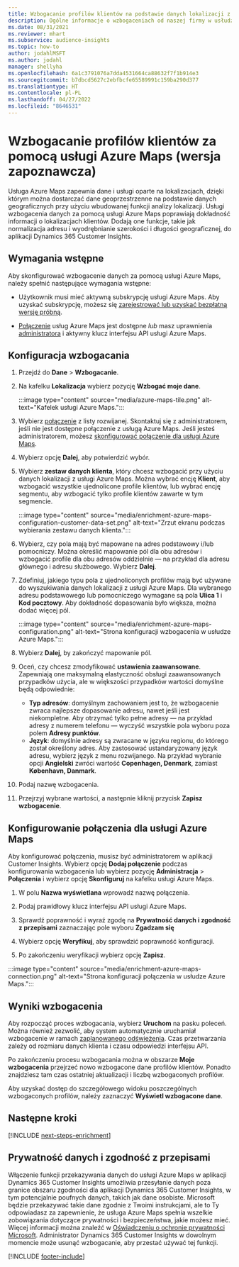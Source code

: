 ```yaml
---
title: Wzbogacanie profilów klientów na podstawie danych lokalizacji z usługi Azure Maps
description: Ogólne informacje o wzbogaceniach od naszej firmy w usłudze Azure Maps.
ms.date: 08/31/2021
ms.reviewer: mhart
ms.subservice: audience-insights
ms.topic: how-to
author: jodahlMSFT
ms.author: jodahl
manager: shellyha
ms.openlocfilehash: 6a1c3791076a7dda4531664ca88632f7f1b914e3
ms.sourcegitcommit: b7dbcd5627c2ebfbcfe65589991c159ba290d377
ms.translationtype: HT
ms.contentlocale: pl-PL
ms.lasthandoff: 04/27/2022
ms.locfileid: "8646531"
---
```

# <a name="enrichment-of-customer-profiles-with-azure-maps-preview"></a>Wzbogacanie profilów klientów za pomocą usługi Azure Maps (wersja zapoznawcza)

Usługa Azure Maps zapewnia dane i usługi oparte na lokalizacjach, dzięki którym można dostarczać dane geoprzestrzenne na podstawie danych geograficznych przy użyciu wbudowanej funkcji analizy lokalizacji. Usługi wzbogacenia danych za pomocą usługi Azure Maps poprawiają dokładność informacji o lokalizacjach klientów. Dodają one funkcje, takie jak normalizacja adresu i wyodrębnianie szerokości i długości geograficznej, do aplikacji Dynamics 365 Customer Insights.

## <a name="prerequisites"></a>Wymagania wstępne

Aby skonfigurować wzbogacenie danych za pomocą usługi Azure Maps, należy spełnić następujące wymagania wstępne:

- Użytkownik musi mieć aktywną subskrypcję usługi Azure Maps. Aby uzyskać subskrypcję, możesz się [zarejestrować lub uzyskać bezpłatną wersję próbną](https://azure.microsoft.com/services/azure-maps/).

- [Połączenie](connections.md) usług Azure Maps jest dostępne *lub* masz uprawnienia [administratora](permissions.md#admin) i aktywny klucz interfejsu API usługi Azure Maps.

## <a name="configure-the-enrichment"></a>Konfiguracja wzbogacania

1. Przejdź do **Dane** > **Wzbogacanie**. 

1. Na kafelku **Lokalizacja** wybierz pozycję **Wzbogać moje dane**.

   :::image type="content" source="media/azure-maps-tile.png" alt-text="Kafelek usługi Azure Maps.":::

1. Wybierz [połączenie](connections.md) z listy rozwijanej. Skontaktuj się z administratorem, jeśli nie jest dostępne połączenie z usługą Azure Maps. Jeśli jesteś administratorem, możesz [skonfigurować połączenie dla usługi Azure Maps](#configure-the-connection-for-azure-maps). 

1. Wybierz opcję **Dalej**, aby potwierdzić wybór.

1. Wybierz **zestaw danych klienta**, który chcesz wzbogacić przy użyciu danych lokalizacji z usługi Azure Maps. Można wybrać encję **Klient**, aby wzbogacić wszystkie ujednolicone profile klientów, lub wybrać encję segmentu, aby wzbogacić tylko profile klientów zawarte w tym segmencie.

    :::image type="content" source="media/enrichment-azure-maps-configuration-customer-data-set.png" alt-text="Zrzut ekranu podczas wybierania zestawu danych klienta.":::

1. Wybierz, czy pola mają być mapowane na adres podstawowy i/lub pomocniczy. Można określić mapowanie pól dla obu adresów i wzbogacić profile dla obu adresów oddzielnie &mdash; na przykład dla adresu głównego i adresu służbowego. Wybierz **Dalej**.

1. Zdefiniuj, jakiego typu pola z ujednoliconych profilów mają być używane do wyszukiwania danych lokalizacji z usługi Azure Maps. Dla wybranego adresu podstawowego lub pomocniczego wymagane są pola **Ulica 1** i **Kod pocztowy**. Aby dokładność dopasowania było większa, można dodać więcej pól.

   :::image type="content" source="media/enrichment-azure-maps-configuration.png" alt-text="Strona konfiguracji wzbogacenia w usłudze Azure Maps.":::

1. Wybierz **Dalej**, by zakończyć mapowanie pól.

1. Oceń, czy chcesz zmodyfikować **ustawienia zaawansowane**. Zapewniają one maksymalną elastyczność obsługi zaawansowanych przypadków użycia, ale w większości przypadków wartości domyślne będą odpowiednie:
   - **Typ adresów**: domyślnym zachowaniem jest to, że wzbogacenie zwraca najlepsze dopasowanie adresu, nawet jeśli jest niekompletne. Aby otrzymać tylko pełne adresy &mdash; na przykład adresy z numerem telefonu &mdash; wyczyść wszystkie pola wyboru poza polem **Adresy punktów**. 
   - **Język**: domyślnie adresy są zwracane w języku regionu, do którego został określony adres. Aby zastosować ustandaryzowany język adresu, wybierz język z menu rozwijanego. Na przykład wybranie opcji **Angielski** zwróci wartość **Copenhagen, Denmark**, zamiast **København, Danmark**.

1. Podaj nazwę wzbogacenia.

1. Przejrzyj wybrane wartości, a następnie kliknij przycisk **Zapisz wzbogacenie**.

## <a name="configure-the-connection-for-azure-maps"></a>Konfigurowanie połączenia dla usługi Azure Maps

Aby konfigurować połączenia, musisz być administratorem w aplikacji Customer Insights. Wybierz opcję **Dodaj połączenie** podczas konfigurowania wzbogacenia lub wybierz pozycję **Administracja** > **Połączenia** i wybierz opcję **Skonfiguruj** na kafelku usługi Azure Maps.

1. W polu **Nazwa wyświetlana** wprowadź nazwę połączenia.

1. Podaj prawidłowy klucz interfejsu API usługi Azure Maps.

1. Sprawdź poprawność i wyraź zgodę na **Prywatność danych i zgodność z przepisami** zaznaczając pole wyboru **Zgadzam się**

1. Wybierz opcję **Weryfikuj**, aby sprawdzić poprawność konfiguracji.

1. Po zakończeniu weryfikacji wybierz opcję **Zapisz**.

:::image type="content" source="media/enrichment-azure-maps-connection.png" alt-text="Strona konfiguracji połączenia w usłudze Azure Maps.":::

## <a name="enrichment-results"></a>Wyniki wzbogacenia

Aby rozpocząć proces wzbogacania, wybierz **Uruchom** na pasku poleceń. Można również zezwolić, aby system automatycznie uruchamiał wzbogacenie w ramach [zaplanowanego odświeżenia](system.md#schedule-tab). Czas przetwarzania zależy od rozmiaru danych klienta i czasu odpowiedzi interfejsu API.

Po zakończeniu procesu wzbogacania można w obszarze **Moje wzbogacenia** przejrzeć nowo wzbogacone dane profilów klientów. Ponadto znajdziesz tam czas ostatniej aktualizacji i liczbę wzbogaconych profilów.

Aby uzyskać dostęp do szczegółowego widoku poszczególnych wzbogaconych profilów, należy zaznaczyć **Wyświetl wzbogacone dane**.

## <a name="next-steps"></a>Następne kroki

[!INCLUDE [next-steps-enrichment](includes/next-steps-enrichment.md)]

## <a name="data-privacy-and-compliance"></a>Prywatność danych i zgodność z przepisami

Włączenie funkcji przekazywania danych do usługi Azure Maps w aplikacji Dynamics 365 Customer Insights umożliwia przesyłanie danych poza granice obszaru zgodności dla aplikacji Dynamics 365 Customer Insights, w tym potencjalnie poufnych danych, takich jak dane osobiste. Microsoft będzie przekazywać takie dane zgodnie z Twoimi instrukcjami, ale to Ty odpowiadasz za zapewnienie, że usługa Azure Maps spełnia wszelkie zobowiązania dotyczące prywatności i bezpieczeństwa, jakie możesz mieć. Więcej informacji można znaleźć w [Oświadczeniu o ochronie prywatności Microsoft](https://go.microsoft.com/fwlink/?linkid=396732).
Administrator Dynamics 365 Customer Insights w dowolnym momencie może usunąć wzbogacanie, aby przestać używać tej funkcji.

[!INCLUDE [footer-include](includes/footer-banner.md)]
